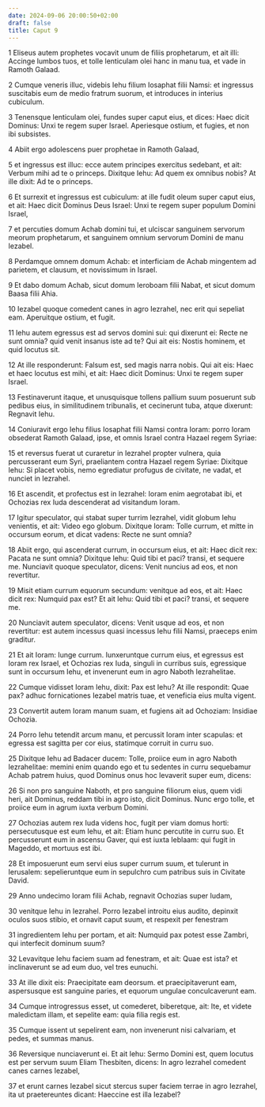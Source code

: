 ```yaml
---
date: 2024-09-06 20:00:50+02:00
draft: false
title: Caput 9
---
```





1 Eliseus autem prophetes vocavit unum de filiis prophetarum, et ait illi: Accinge lumbos tuos, et tolle lenticulam olei hanc in manu tua, et vade in Ramoth Galaad.

2 Cumque veneris illuc, videbis Iehu filium Iosaphat filii Namsi: et ingressus suscitabis eum de medio fratrum suorum, et introduces in interius cubiculum.

3 Tenensque lenticulam olei, fundes super caput eius, et dices: Haec dicit Dominus: Unxi te regem super Israel. Aperiesque ostium, et fugies, et non ibi subsistes.

4 Abiit ergo adolescens puer prophetae in Ramoth Galaad,

5 et ingressus est illuc: ecce autem principes exercitus sedebant, et ait: Verbum mihi ad te o princeps. Dixitque Iehu: Ad quem ex omnibus nobis? At ille dixit: Ad te o princeps.

6 Et surrexit et ingressus est cubiculum: at ille fudit oleum super caput eius, et ait: Haec dicit Dominus Deus Israel: Unxi te regem super populum Domini Israel,

7 et percuties domum Achab domini tui, et ulciscar sanguinem servorum meorum prophetarum, et sanguinem omnium servorum Domini de manu Iezabel.

8 Perdamque omnem domum Achab: et interficiam de Achab mingentem ad parietem, et clausum, et novissimum in Israel.

9 Et dabo domum Achab, sicut domum Ieroboam filii Nabat, et sicut domum Baasa filii Ahia.

10 Iezabel quoque comedent canes in agro Iezrahel, nec erit qui sepeliat eam. Aperuitque ostium, et fugit.

11 Iehu autem egressus est ad servos domini sui: qui dixerunt ei: Recte ne sunt omnia? quid venit insanus iste ad te? Qui ait eis: Nostis hominem, et quid locutus sit.

12 At ille responderunt: Falsum est, sed magis narra nobis. Qui ait eis: Haec et haec locutus est mihi, et ait: Haec dicit Dominus: Unxi te regem super Israel.

13 Festinaverunt itaque, et unusquisque tollens pallium suum posuerunt sub pedibus eius, in similitudinem tribunalis, et cecinerunt tuba, atque dixerunt: Regnavit Iehu.

14 Coniuravit ergo Iehu filius Iosaphat filii Namsi contra Ioram: porro Ioram obsederat Ramoth Galaad, ipse, et omnis Israel contra Hazael regem Syriae:

15 et reversus fuerat ut curaretur in Iezrahel propter vulnera, quia percusserant eum Syri, praeliantem contra Hazael regem Syriae: Dixitque Iehu: Si placet vobis, nemo egrediatur profugus de civitate, ne vadat, et nunciet in Iezrahel.

16 Et ascendit, et profectus est in Iezrahel: Ioram enim aegrotabat ibi, et Ochozias rex Iuda descenderat ad visitandum Ioram.

17 Igitur speculator, qui stabat super turrim Iezrahel, vidit globum Iehu venientis, et ait: Video ego globum. Dixitque Ioram: Tolle currum, et mitte in occursum eorum, et dicat vadens: Recte ne sunt omnia?

18 Abiit ergo, qui ascenderat currum, in occursum eius, et ait: Haec dicit rex: Pacata ne sunt omnia? Dixitque Iehu: Quid tibi et paci? transi, et sequere me. Nunciavit quoque speculator, dicens: Venit nuncius ad eos, et non revertitur.

19 Misit etiam currum equorum secundum: venitque ad eos, et ait: Haec dicit rex: Numquid pax est? Et ait Iehu: Quid tibi et paci? transi, et sequere me.

20 Nunciavit autem speculator, dicens: Venit usque ad eos, et non revertitur: est autem incessus quasi incessus Iehu filii Namsi, praeceps enim graditur.

21 Et ait Ioram: Iunge currum. Iunxeruntque currum eius, et egressus est Ioram rex Israel, et Ochozias rex Iuda, singuli in curribus suis, egressique sunt in occursum Iehu, et invenerunt eum in agro Naboth Iezrahelitae.

22 Cumque vidisset Ioram Iehu, dixit: Pax est Iehu? At ille respondit: Quae pax? adhuc fornicationes Iezabel matris tuae, et veneficia eius multa vigent.

23 Convertit autem Ioram manum suam, et fugiens ait ad Ochoziam: Insidiae Ochozia.

24 Porro Iehu tetendit arcum manu, et percussit Ioram inter scapulas: et egressa est sagitta per cor eius, statimque corruit in curru suo.

25 Dixitque Iehu ad Badacer ducem: Tolle, proiice eum in agro Naboth Iezrahelitae: memini enim quando ego et tu sedentes in curru sequebamur Achab patrem huius, quod Dominus onus hoc levaverit super eum, dicens:

26 Si non pro sanguine Naboth, et pro sanguine filiorum eius, quem vidi heri, ait Dominus, reddam tibi in agro isto, dicit Dominus. Nunc ergo tolle, et proiice eum in agrum iuxta verbum Domini.

27 Ochozias autem rex Iuda videns hoc, fugit per viam domus horti: persecutusque est eum Iehu, et ait: Etiam hunc percutite in curru suo. Et percusserunt eum in ascensu Gaver, qui est iuxta Ieblaam: qui fugit in Mageddo, et mortuus est ibi.

28 Et imposuerunt eum servi eius super currum suum, et tulerunt in Ierusalem: sepelieruntque eum in sepulchro cum patribus suis in Civitate David.

29 Anno undecimo Ioram filii Achab, regnavit Ochozias super Iudam,

30 venitque Iehu in Iezrahel. Porro Iezabel introitu eius audito, depinxit oculos suos stibio, et ornavit caput suum, et respexit per fenestram

31 ingredientem Iehu per portam, et ait: Numquid pax potest esse Zambri, qui interfecit dominum suum?

32 Levavitque Iehu faciem suam ad fenestram, et ait: Quae est ista? et inclinaverunt se ad eum duo, vel tres eunuchi.

33 At ille dixit eis: Praecipitate eam deorsum. et praecipitaverunt eam, aspersusque est sanguine paries, et equorum ungulae conculcaverunt eam.

34 Cumque introgressus esset, ut comederet, biberetque, ait: Ite, et videte maledictam illam, et sepelite eam: quia filia regis est.

35 Cumque issent ut sepelirent eam, non invenerunt nisi calvariam, et pedes, et summas manus.

36 Reversique nunciaverunt ei. Et ait Iehu: Sermo Domini est, quem locutus est per servum suum Eliam Thesbiten, dicens: In agro Iezrahel comedent canes carnes Iezabel,

37 et erunt carnes Iezabel sicut stercus super faciem terrae in agro Iezrahel, ita ut praetereuntes dicant: Haeccine est illa Iezabel?

